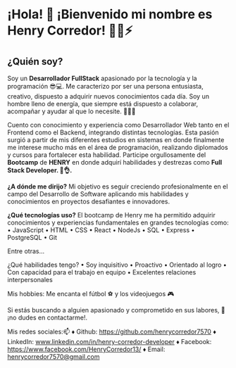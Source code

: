  # ¡Hola! 👋 ¡Bienvenido mi nombre es Henry Corredor! 🕵️‍♂️⚡

## ¿Quién soy?
Soy un **Desarrollador FullStack** apasionado por la tecnología y la programación 😎💻. Me caracterizo por ser una persona entusiasta, creativo, dispuesto a adquirir nuevos conocimientos cada día. Soy un hombre lleno de energía, que siempre está dispuesto a colaborar, acompañar y ayudar al que lo necesite. **🤝💪😉**

Cuento con conocimiento y experiencia como Desarrollador Web tanto en el Frontend como el Backend, integrando distintas tecnologías. Esta pasión surgió a partir de mis diferentes estudios en sistemas en donde finalmente me interese mucho más en el área de programación, realizando diplomados y cursos para fortalecer esta habilidad. Participe orgullosamente del **Bootcamp** de **HENRY** en donde adquirí habilidades y destrezas como **Full Stack Developer. 🚀👌.** 

**¿A dónde me dirijo?** 
Mi objetivo es seguir creciendo profesionalmente en el campo del Desarrollo de Software aplicando mis habilidades y conocimientos en proyectos desafiantes e innovadores. 

**¿Qué tecnologías uso?**
El bootcamp de Henry me ha permitido adquirir conocimientos y experiencias fundamentales en grandes tecnologías como:
  • JavaScript
  • HTML
  • CSS
  • React
  • NodeJs
  • SQL
  • Express
  • PostgreSQL
  • Git
  
Entre otras...

¿Qué habilidades tengo?
  • Soy inquisitivo
  • Proactivo
  • Orientado al logro
  • Con capacidad para el trabajo en equipo
  • Excelentes relaciones interpersonales 

Mis hobbies:
Me encanta el fútbol ⚽ y los videojuegos 🎮
  
Si estás buscando a alguien apasionado y comprometido en sus labores, 💬¡no dudes en contactarme!.

Mis redes sociales:📫
  ♦ Github: https://github.com/henrycorredor7570
  ♦ LinkedIn: www.linkedin.com/in/henry-corredor-developer
  ♦ Facebook: https://www.facebook.com/HenryCorredor13/
  ♦ Email: henrycorredor7570@gmail.com
